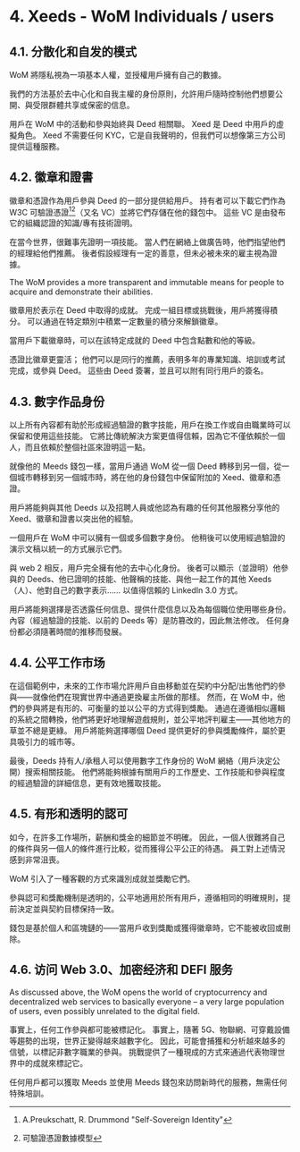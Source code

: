 # 4. Xeeds - WoM Individuals / users

## 4.1. 分散化和自发的模式

WoM 將隱私視為一項基本人權，並授權用戶擁有自己的數據。

我們的方法基於去中心化和自我主權的身份原則，允許用戶隨時控制他們想要公開、與受限群體共享或保密的信息。

用戶在 WoM 中的活動和參與始終與 Deed 相關聯。 Xeed 是 Deed 中用戶的虛擬角色。 Xeed 不需要任何 KYC，它是自我聲明的，但我們可以想像第三方公司提供這種服務。

## 4.2. 徽章和證書

徽章和憑證作為用戶參與 Deed 的一部分提供給用戶。 持有者可以下載它們作為 W3C 可驗證憑證[^7][^8]（又名 VC）並將它們存儲在他的錢包中。 這些 VC 是由發布它的組織認證的知識/專有技術證明。

在當今世界，很難事先證明一項技能。 當人們在網絡上做廣告時，他們指望他們的經理給他們推薦。 後者假設經理有一定的善意，但未必被未來的雇主視為證據。

The WoM provides a more transparent and immutable means for people to acquire and demonstrate their abilities.

徽章用於表示在 Deed 中取得的成就。 完成一組目標或挑戰後，用戶將獲得積分。 可以通過在特定類別中積累一定數量的積分來解鎖徽章。

當用戶下載徽章時，可以在該特定成就的 Deed 中包含點數和他的等級。

憑證比徽章更靈活； 他們可以是同行的推薦，表明多年的專業知識、培訓或考試完成，或參與 Deed。 這些由 Deed 簽署，並且可以附有同行用戶的簽名。

## 4.3. 數字作品身份

以上所有內容都有助於形成經過驗證的數字技能，用戶在換工作或自由職業時可以保留和使用這些技能。 它將比傳統解決方案更值得信賴，因為它不僅依賴於一個人，而且依賴於整個社區來證明這一點。

就像他的 Meeds 錢包一樣，當用戶通過 WoM 從一個 Deed 轉移到另一個，從一個城市轉移到另一個城市時，將在他的身份錢包中保留附加的 Xeed、徽章和憑證。

用戶將能夠與其他 Deeds 以及招聘人員或他認為有趣的任何其他服務分享他的 Xeed、徽章和證書以突出他的經驗。

一個用戶在 WoM 中可以擁有一個或多個數字身份。 他稍後可以使用經過驗證的演示文稿以統一的方式展示它們。

與 web 2 相反，用戶完全擁有他的去中心化身份。 後者可以顯示（並證明）他參與的 Deeds、他已證明的技能、他聲稱的技能、與他一起工作的其他 Xeeds（人）、他對自己的數字表示…… 以值得信賴的 LinkedIn 3.0 方式。

用戶將能夠選擇是否透露任何信息、提供什麼信息以及為每個職位使用哪些身份。 內容（經過驗證的技能、以前的 Deeds 等）是防篡改的，因此無法修改。 任何身份都必須隨著時間的推移而發展。

## 4.4. 公平工作市场

在這個範例中，未來的工作市場允許用戶自由移動並在契約中分配/出售他們的參與——就像他們在現實世界中通過更換雇主所做的那樣。 然而，在 WoM 中，他們的參與將是有形的、可衡量的並以公平的方式得到獎勵。 通過在遵循相似邏輯的系統之間轉換，他們將更好地理解遊戲規則，並公平地評判雇主——其他地方的草並不總是更綠。 用戶將能夠選擇哪個 Deed 提供更好的參與獎勵條件，屬於更具吸引力的城市等。

最後，Deeds 持有人/承租人可以使用數字工作身份的 WoM 網絡（用戶決定公開）搜索相關技能。 他們將能夠根據有關用戶的工作歷史、工作技能和參與程度的經過驗證的詳細信息，更有效地獲取技能。

## 4.5. 有形和透明的認可

如今，在許多工作場所，薪酬和獎金的細節並不明確。 因此，一個人很難將自己的條件與另一個人的條件進行比較，從而獲得公平公正的待遇。 員工對上述情況感到非常沮喪。

WoM 引入了一種客觀的方式來識別成就並獎勵它們。

參與認可和獎勵機制是透明的，公平地適用於所有用戶，遵循相同的明確規則，提前決定並與契約目標保持一致。

錢包是基於個人和區塊鏈的——當用戶收到獎勵或獲得徽章時，它不能被收回或刪除。

## 4.6. 访问 Web 3.0、加密经济和 DEFI 服务

As discussed above, the WoM opens the world of cryptocurrency and decentralized web services to basically everyone – a very large population of users, even possibly unrelated to the digital field.

事實上，任何工作參與都可能被標記化。 事實上，隨著 5G、物聯網、可穿戴設備等趨勢的出現，世界正變得越來越數字化。 因此，可能會捕獲和分析越來越多的信號，以標記非數字職業的參與。 挑戰提供了一種現成的方式來通過代表物理世界中的成就來標記它。

任何用戶都可以獲取 Meeds 並使用 Meeds 錢包來訪問新時代的服務，無需任何特殊培訓。

[^7]: A.Preukschatt, R. Drummond "Self-Sovereign Identity"
[^8]: 可驗證憑證數據模型
